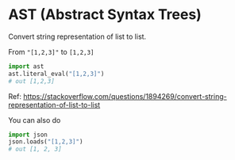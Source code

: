 # AST (Abstract Syntax Trees)

Convert string representation of list to list. 

From `"[1,2,3]"` to `[1,2,3]` 

```py
import ast 
ast.literal_eval("[1,2,3]")
# out [1,2,3]
```

Ref: https://stackoverflow.com/questions/1894269/convert-string-representation-of-list-to-list

You can also do 

```py
import json
json.loads("[1,2,3]")
# out [1, 2, 3]
```